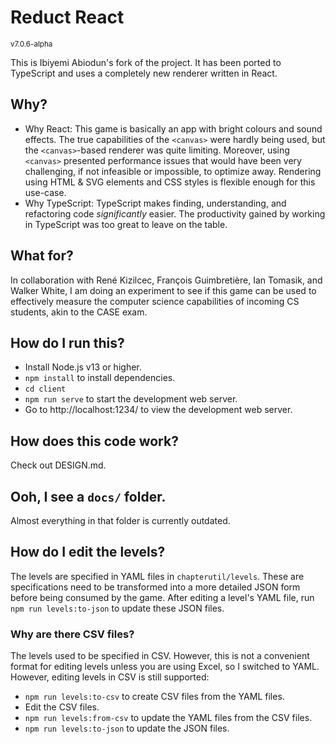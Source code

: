 # Reduct React
<small>v7.0.6-alpha</small>

This is Ibiyemi Abiodun's fork of the project. It has been ported to TypeScript
and uses a completely new renderer written in React.

## Why?

- Why React: This game is basically an app with bright colours and sound
  effects. The true capabilities of the `<canvas>` were hardly being used, but
  the `<canvas>`-based renderer was quite limiting. Moreover, using `<canvas>`
  presented performance issues that would have been very challenging, if not
  infeasible or impossible, to optimize away. Rendering using HTML & SVG
  elements and CSS styles is flexible enough for this use-case.
- Why TypeScript: TypeScript makes finding, understanding, and refactoring code
  *significantly* easier. The productivity gained by working in TypeScript was
  too great to leave on the table.

## What for?

In collaboration with René Kizilcec, François Guimbretière, Ian Tomasik, and
Walker White, I am doing an experiment to see if this game can be used to
effectively measure the computer science capabilities of incoming CS students,
akin to the CASE exam.

## How do I run this?

- Install Node.js v13 or higher.
- `npm install` to install dependencies.
- `cd client`
- `npm run serve` to start the development web server.
- Go to http://localhost:1234/ to view the development web server.

## How does this code work?

Check out DESIGN.md.

## Ooh, I see a `docs/` folder.

Almost everything in that folder is currently outdated.

## How do I edit the levels?

The levels are specified in YAML files in `chapterutil/levels`. These are
specifications need to be transformed into a more detailed JSON form before
being consumed by the game. After editing a level's YAML file, run
`npm run levels:to-json` to update these JSON files.

### Why are there CSV files?

The levels used to be specified in CSV. However, this is not a convenient format
for editing levels unless you are using Excel, so I switched to YAML. However,
editing levels in CSV is still supported:

- `npm run levels:to-csv` to create CSV files from the YAML files.
- Edit the CSV files.
- `npm run levels:from-csv` to update the YAML files from the CSV files.
- `npm run levels:to-json` to update the JSON files.

